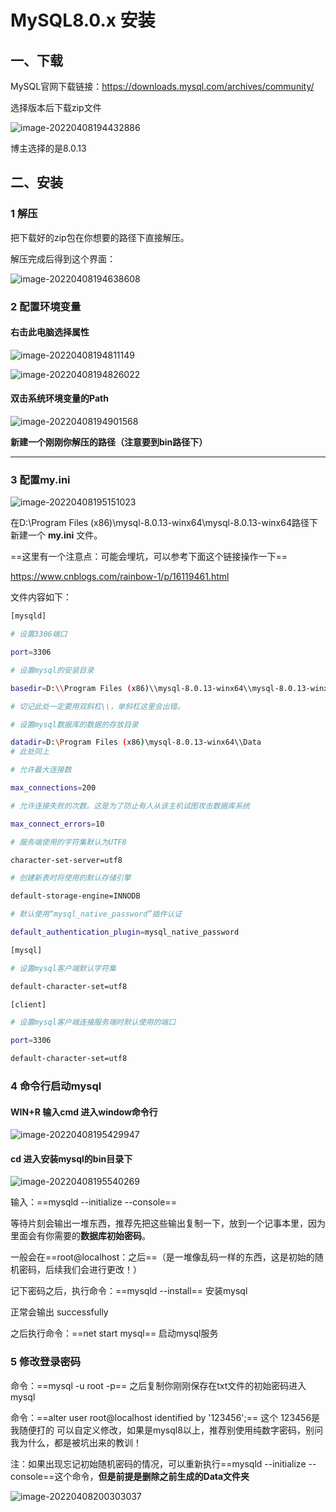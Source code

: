# MySQL8.0.x 安装

## 一、下载

MySQL官网下载链接：https://downloads.mysql.com/archives/community/

选择版本后下载zip文件

![image-20220408194432886](https://gitee.com/yang-chuanwei/typora-img/raw/master/img/image-20220408194432886.png)

博主选择的是8.0.13

## 二、安装

### 1 解压

把下载好的zip包在你想要的路径下直接解压。

解压完成后得到这个界面：

![image-20220408194638608](https://gitee.com/yang-chuanwei/typora-img/raw/master/img/image-20220408194638608.png)

### 2 配置环境变量

#### 右击此电脑选择属性

![image-20220408194811149](https://gitee.com/yang-chuanwei/typora-img/raw/master/img/image-20220408194811149.png)



![image-20220408194826022](https://gitee.com/yang-chuanwei/typora-img/raw/master/img/image-20220408194826022.png)

#### 双击系统环境变量的Path

![image-20220408194901568](https://gitee.com/yang-chuanwei/typora-img/raw/master/img/image-20220408194901568.png)



**新建一个刚刚你解压的路径（注意要到bin路径下）**



---



### 3 配置my.ini

![image-20220408195151023](https://gitee.com/yang-chuanwei/typora-img/raw/master/img/image-20220408195151023.png)

在D:\Program Files (x86)\mysql-8.0.13-winx64\mysql-8.0.13-winx64路径下新建一个 **my.ini** 文件。

==这里有一个注意点：可能会埋坑，可以参考下面这个链接操作一下==

https://www.cnblogs.com/rainbow-1/p/16119461.html



文件内容如下：

```bash
[mysqld]

# 设置3306端口

port=3306

# 设置mysql的安装目录

basedir=D:\\Program Files (x86)\\mysql-8.0.13-winx64\\mysql-8.0.13-winx64

# 切记此处一定要用双斜杠\\，单斜杠这里会出错。

# 设置mysql数据库的数据的存放目录

datadir=D:\Program Files (x86)\mysql-8.0.13-winx64\\Data
# 此处同上

# 允许最大连接数

max_connections=200

# 允许连接失败的次数。这是为了防止有人从该主机试图攻击数据库系统

max_connect_errors=10

# 服务端使用的字符集默认为UTF8

character-set-server=utf8

# 创建新表时将使用的默认存储引擎

default-storage-engine=INNODB

# 默认使用“mysql_native_password”插件认证

default_authentication_plugin=mysql_native_password

[mysql]

# 设置mysql客户端默认字符集

default-character-set=utf8

[client]

# 设置mysql客户端连接服务端时默认使用的端口

port=3306

default-character-set=utf8
```

### 4 命令行启动mysql

#### WIN+R 输入cmd 进入window命令行

![image-20220408195429947](https://gitee.com/yang-chuanwei/typora-img/raw/master/img/image-20220408195429947.png)



#### cd 进入安装mysql的bin目录下

![image-20220408195540269](https://gitee.com/yang-chuanwei/typora-img/raw/master/img/image-20220408195540269.png)

输入：==mysqld --initialize --console==

等待片刻会输出一堆东西，推荐先把这些输出复制一下，放到一个记事本里，因为里面会有你需要的**数据库初始密码**。

一般会在==root@localhost：之后==（是一堆像乱码一样的东西，这是初始的随机密码，后续我们会进行更改！）



记下密码之后，执行命令：==mysqld --install==  安装mysql

正常会输出 successfully



之后执行命令：==net start mysql==  启动mysql服务



### 5 修改登录密码

命令：==mysql -u root -p==  之后复制你刚刚保存在txt文件的初始密码进入mysql

命令：==alter user root@localhost identified by '123456';==  这个 123456是我随便打的 可以自定义修改，如果是mysql8以上，推荐别使用纯数字密码，别问我为什么，都是被坑出来的教训！



注：如果出现忘记初始随机密码的情况，可以重新执行==mysqld --initialize --console==这个命令，**但是前提是删除之前生成的Data文件夹**



![image-20220408200303037](https://gitee.com/yang-chuanwei/typora-img/raw/master/img/image-20220408200303037.png)





